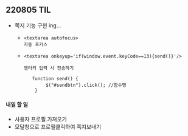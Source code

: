## 220805 TIL 

- 쪽지 기능 구현 ing... 

  - ```
    <textarea autofocus>
    자동 포커스 
    ```

  - ```
    <textarea onkeyup='if(window.event.keyCode==13){send()}'/>
    
    엔터키 입력 시 전송하기
    
       function send() {
            $("#sendbtn").click(); //함수명
        }
    ```

    



#### 내일 할 일

- 사용자 프로필 가져오기 
- 모달창으로 프로필클릭하여 쪽지보내기